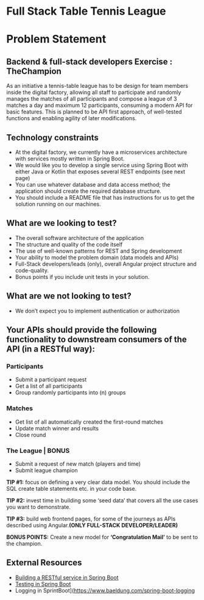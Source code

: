# Full Stack Table Tennis League

# Problem Statement

## Backend & full-stack developers Exercise : TheChampion
As an initiative a tennis-table league has to be design for team members inside the digital factory, allowing all staff to participate and randomly manages the matches of all participants and compose a league of 3 matches a day and maximum 12 participants, consuming a modern API for basic features. This is planned to be API first approach, of well-tested functions and enabling agility of later modifications.

## Technology constraints
- At the digital factory, we currently have a microservices architecture with services mostly written in Spring Boot.
- We would like you to develop a single service using Spring Boot with either Java or Kotlin that exposes several REST
endpoints (see next page)
- You can use whatever database and data access method; the application should create the required database structure.
- You should include a README file that has instructions for us to get the solution running on our machines.

## What are we looking to test?
- The overall software architecture of the application
- The structure and quality of the code itself
- The use of well-known patterns for REST and Spring development
- Your ability to model the problem domain (data models and APIs)
- Full-Stack developers/leads (only), overall Angular project
structure and code-quality.
- Bonus points if you include unit tests in your solution.


## What are we not looking to test?
- We don’t expect you to implement authentication or
authorization

## **Your APIs should provide the following functionality to downstream consumers of the API (in a RESTful way):**

### Participants
- Submit a participant request
- Get a list of all participants
- Group randomly participants into (n) groups

### Matches
- Get list of all automatically created the first-round matches
- Update match winner and results
- Close round

### The League | BONUS
- Submit a request of new match (players and time)
- Submit league champion

**TIP #1:** focus on defining a very clear data model. You should
include the SQL create table statements etc. in your code base.

**TIP #2:** invest time in building some ‘seed data’ that covers all
the use cases you want to demonstrate.

**TIP #3:** build web frontend pages, for some of the journeys as
APIs described using Angular.**(ONLY FULL-STACK DEVELOPER/LEADER)**

**BONUS POINTS:** Create a new model for **‘Congratulation Mail’** to be sent
to the champion.


## External Resources
- [Building a RESTful service in Spring Boot](http://spring.io/guides/gs/rest-service/)
- [Testing in Spring Boot](https://www.baeldung.com/spring-boot-testing)
- Logging in SprintBoot](https://www.baeldung.com/spring-boot-logging


